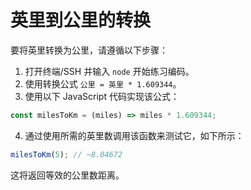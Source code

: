 # 英里到公里的转换

要将英里转换为公里，请遵循以下步骤：

1. 打开终端/SSH 并输入 `node` 开始练习编码。
2. 使用转换公式 `公里 = 英里 * 1.609344`。
3. 使用以下 JavaScript 代码实现该公式：

```js
const milesToKm = (miles) => miles * 1.609344;
```

4. 通过使用所需的英里数调用该函数来测试它，如下所示：

```js
milesToKm(5); // ~8.04672
```

这将返回等效的公里数距离。
